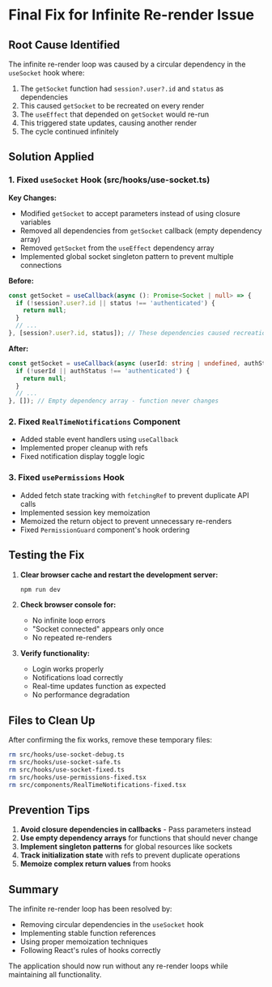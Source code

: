 # Final Fix for Infinite Re-render Issue

## Root Cause Identified

The infinite re-render loop was caused by a circular dependency in the `useSocket` hook where:

1. The `getSocket` function had `session?.user?.id` and `status` as dependencies
2. This caused `getSocket` to be recreated on every render
3. The `useEffect` that depended on `getSocket` would re-run
4. This triggered state updates, causing another render
5. The cycle continued infinitely

## Solution Applied

### 1. Fixed `useSocket` Hook (src/hooks/use-socket.ts)

**Key Changes:**
- Modified `getSocket` to accept parameters instead of using closure variables
- Removed all dependencies from `getSocket` callback (empty dependency array)
- Removed `getSocket` from the `useEffect` dependency array
- Implemented global socket singleton pattern to prevent multiple connections

**Before:**
```typescript
const getSocket = useCallback(async (): Promise<Socket | null> => {
  if (!session?.user?.id || status !== 'authenticated') {
    return null;
  }
  // ...
}, [session?.user?.id, status]); // These dependencies caused recreation
```

**After:**
```typescript
const getSocket = useCallback(async (userId: string | undefined, authStatus: string): Promise<Socket | null> => {
  if (!userId || authStatus !== 'authenticated') {
    return null;
  }
  // ...
}, []); // Empty dependency array - function never changes
```

### 2. Fixed `RealTimeNotifications` Component

- Added stable event handlers using `useCallback`
- Implemented proper cleanup with refs
- Fixed notification display toggle logic

### 3. Fixed `usePermissions` Hook

- Added fetch state tracking with `fetchingRef` to prevent duplicate API calls
- Implemented session key memoization
- Memoized the return object to prevent unnecessary re-renders
- Fixed `PermissionGuard` component's hook ordering

## Testing the Fix

1. **Clear browser cache and restart the development server:**
   ```bash
   npm run dev
   ```

2. **Check browser console for:**
   - No infinite loop errors
   - "Socket connected" appears only once
   - No repeated re-renders

3. **Verify functionality:**
   - Login works properly
   - Notifications load correctly
   - Real-time updates function as expected
   - No performance degradation

## Files to Clean Up

After confirming the fix works, remove these temporary files:
```bash
rm src/hooks/use-socket-debug.ts
rm src/hooks/use-socket-safe.ts
rm src/hooks/use-socket-fixed.ts
rm src/hooks/use-permissions-fixed.tsx
rm src/components/RealTimeNotifications-fixed.tsx
```

## Prevention Tips

1. **Avoid closure dependencies in callbacks** - Pass parameters instead
2. **Use empty dependency arrays** for functions that should never change
3. **Implement singleton patterns** for global resources like sockets
4. **Track initialization state** with refs to prevent duplicate operations
5. **Memoize complex return values** from hooks

## Summary

The infinite re-render loop has been resolved by:
- Removing circular dependencies in the `useSocket` hook
- Implementing stable function references
- Using proper memoization techniques
- Following React's rules of hooks correctly

The application should now run without any re-render loops while maintaining all functionality.